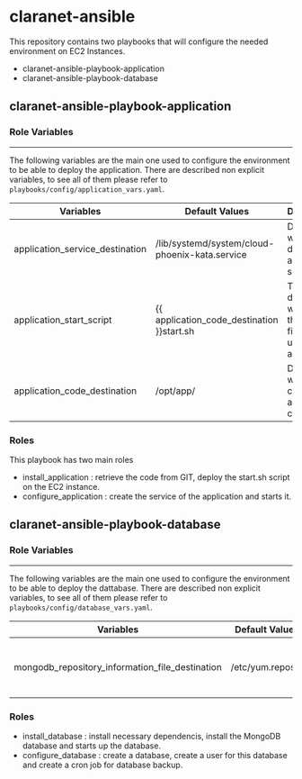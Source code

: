 # claranet-ansible
This repository contains two playbooks that will configure the needed environment on EC2 Instances.
- claranet-ansible-playbook-application
- claranet-ansible-playbook-database

## claranet-ansible-playbook-application

### Role Variables
--------------
The following variables are the main one used to configure the environment to be able to deploy the application. There are described non explicit variables, to see all of them please refer to `playbooks/config/application_vars.yaml`.

| Variables | Default Values | Descriptions | 
| --------- | -------------- | ------------ | 
| application_service_destination | /lib/systemd/system/cloud-phoenix-kata.service | Directory where to deploy the application service.
| application_start_script | {{ application_code_destination }}start.sh | The directory where to find the start.sh file to start up the application.
| application_code_destination | /opt/app/ | Directory where to clone the application code.


### Roles
This playbook has two main roles 
- install_application : retrieve the code from GIT, deploy the start.sh script on the EC2 instance.
- configure_application : create the service of the application and starts it.

## claranet-ansible-playbook-database

### Role Variables
--------------
The following variables are the main one used to configure the environment to be able to deploy the dattabase. There are described non explicit variables, to see all of them please refer to `playbooks/config/database_vars.yaml`.

| Variables | Default Values | Descriptions | 
| --------- | -------------- | ------------ | 
| mongodb_repository_information_file_destination | /etc/yum.repos.d | Directory where to add the mongodb-org.repo file

### Roles
- install_database : install necessary dependencis, install the MongoDB database and starts up the database.
- configure_database : create a database, create a user for this database and create a cron job for database backup.

